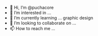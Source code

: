 - 👋 Hi, I’m @puchacore
- 👀 I’m interested in ...
- 🌱 I’m currently learning ... graphic design
- 💞️ I’m looking to collaborate on ...
- 📫 How to reach me ...

<!---
puchacore/puchacore is a ✨ special ✨ repository because its `README.md` (this file) appears on your GitHub profile.
You can click the Preview link to take a look at your changes.
--->
